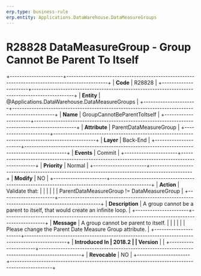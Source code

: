 ```yaml
---
erp.type: business-rule
erp.entity: Applications.DataWarehouse.DataMeasureGroups
---
```


# R28828 DataMeasureGroup - Group Cannot Be Parent To Itself
+----------------------+-----------------------------------------------------------------------------------------------+
| **Code**             | R28828                                                                                        |
+----------------------+-----------------------------------------------------------------------------------------------+
| **Entity**           | @Applications.DataWarehouse.DataMeasureGroups                                                                              |
+----------------------+-----------------------------------------------------------------------------------------------+
| **Name**             | GroupCannotBeParentToItself                                                                   |
+----------------------+-----------------------------------------------------------------------------------------------+
| **Attribute**        | ParentDataMeasureGroup                                                                        |
+----------------------+-----------------------------------------------------------------------------------------------+
| **Layer**            | Back-End                                                                                      |
+----------------------+-----------------------------------------------------------------------------------------------+
| **Events**           | Commit                                                                                        |
+----------------------+-----------------------------------------------------------------------------------------------+
| **Priority**         | Normal                                                                                        |
+----------------------+-----------------------------------------------------------------------------------------------+
| **Modify**           | NO                                                                                            |
+----------------------+-----------------------------------------------------------------------------------------------+
| **Action**           | Validate that:                                                                                |
|                      |                                                                                               |
|                      | ParentDataMeasureGroup != DataMeasureGroup                                                    |
+----------------------+-----------------------------------------------------------------------------------------------+
| **Description**      | A group cannot be a parent to itself, that would create an infinite loop.                     |
+----------------------+-----------------------------------------------------------------------------------------------+
| **Message**          | A group cannot be parent to itself.                                                           |
|                      |                                                                                               |
|                      | Please change the Parent Date Measure Group attribute.                                        |
+----------------------+-----------------------------------------------------------------------------------------------+
| **Introduced In      | 2018.2                                                                                        |
| Version**            |                                                                                               |
+----------------------+-----------------------------------------------------------------------------------------------+
| **Revocable**        | NO                                                                                            |
+----------------------+-----------------------------------------------------------------------------------------------+

  

  

  
